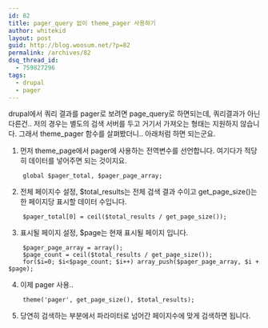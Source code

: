 ```yaml
---
id: 82
title: pager_query 없이 theme_pager 사용하기
author: whitekid
layout: post
guid: http://blog.woosum.net/?p=82
permalink: /archives/82
dsq_thread_id:
  - 759827296
tags:
  - drupal
  - pager
---
```

drupal에서 쿼리 결과를 pager로 보려면 page_query로 하면되는데, 쿼리결과가 아닌 다른건.. 저의 경우는 별도의 검색 서버를 두고 거기서 가져오는 형태는 지원하지 않습니다. 그래서 theme_pager 함수를 살펴봤더니.. 아래처럼 하면 되는군요.

1. 먼저 theme_page에서 pager에 사용하는 전역변수를 선언합니다. 여기다가 적당히 데이터를 넣어주면 되는 것이지요.
```
    global $pager_total, $pager_page_array;
```
2. 전체 페이지수 설정, $total_results는 전체 검색 결과 수이고 get_page_size()는 한 페이지당 표시할 데이터 수입니다.
```
    $pager_total[0] = ceil($total_results / get_page_size());
```
3. 표시될 페이지 설정, $page는 현재 표시될 페이지 입니다.
```
    $pager_page_array = array();
    $page_count = ceil($total_results / get_page_size());
    for($i=0; $i<$page_count; $i++) array_push($pager_page_array, $i + $page);
```
4. 이제 pager 사용..
```
    theme('pager', get_page_size(), $total_results);
```
5. 당연히 검색하는 부분에서 파라미터로 넘어간 페이지수에 맞게 검색하면 됩니다.